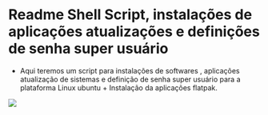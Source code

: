 # Readme Shell Script, instalações de aplicações atualizações e definições de senha super usuário


* Aqui teremos um script para instalações de softwares , aplicações atualização de sistemas e definição de senha super usuário para a plataforma Linux ubuntu + Instalação da aplicações flatpak.

<img src="https://i.pinimg.com/564x/c5/0a/31/c50a31a018496e33547b76998111d254.jpg">